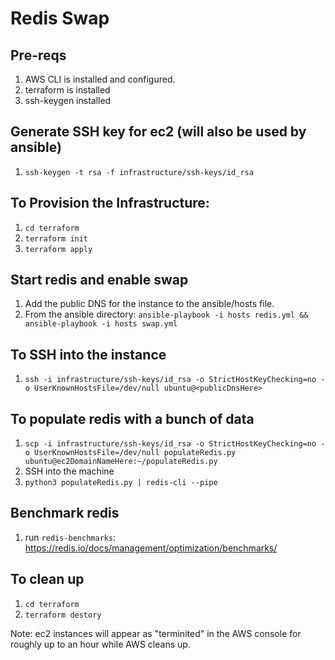 # Redis Swap

## Pre-reqs
1. AWS CLI is installed and configured.
1. terraform is installed
1. ssh-keygen installed

## Generate SSH key for ec2 (will also be used by ansible)
1. `ssh-keygen -t rsa -f infrastructure/ssh-keys/id_rsa`

## To Provision the Infrastructure:
1. `cd terraform`
1. `terraform init`
1. `terraform apply`

## Start redis and enable swap
1. Add the public DNS for the instance to the ansible/hosts file.
2. From the ansible directory: `ansible-playbook -i hosts redis.yml && ansible-playbook -i hosts swap.yml`

## To SSH into the instance
1. `ssh -i infrastructure/ssh-keys/id_rsa -o StrictHostKeyChecking=no -o UserKnownHostsFile=/dev/null ubuntu@<publicDnsHere>`

## To populate redis with a bunch of data
1. `scp -i infrastructure/ssh-keys/id_rsa -o StrictHostKeyChecking=no -o UserKnownHostsFile=/dev/null populateRedis.py ubuntu@ec2DomainNameHere:~/populateRedis.py`
2. SSH into the machine
3. `python3 populateRedis.py | redis-cli --pipe`

## Benchmark redis
1. run `redis-benchmarks`: https://redis.io/docs/management/optimization/benchmarks/

## To clean up
1. `cd terraform`
1. `terraform destory`

Note: ec2 instances will appear as "terminited" in the AWS console for roughly up to an hour while AWS cleans up.